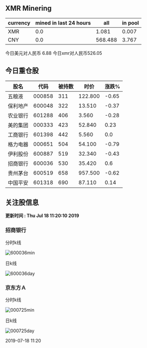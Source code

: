 ## XMR Minering

|currency|mined in last 24 hours|all|in pool|
|---|---|---|---|
|XMR|0.0|1.081|0.007|
|CNY|0.0|568.488|3.767|

今日美元对人民币 6.88	今日xmr对人民币526.05


## 今日重仓股 

|股名|代码|被持数|时价|涨跌%|
|---|---|---|---|---|
|五粮液|000858|311|122.800|-0.65|
|保利地产|600048|322|13.510|-0.37|
|农业银行|601288|406|3.560|-0.28|
|美的集团|000333|423|52.840|0.23|
|工商银行|601398|442|5.560|0.0|
|格力电器|000651|504|54.100|-0.79|
|伊利股份|600887|519|32.340|-0.43|
|招商银行|600036|530|35.420|0.6|
|贵州茅台|600519|658|957.500|-0.62|
|中国平安|601318|690|87.110|0.14|

## 关注股信息
**更新时间 : Thu Jul 18 11:20:10 2019**
### 招商银行 
分时k线

![600036min](http://image.sinajs.cn/newchart/min/n/sh600036.gif)

日k线

![600036day](http://image.sinajs.cn/newchart/daily/n/sh600036.gif)

### 京东方Ａ 
分时k线

![000725min](http://image.sinajs.cn/newchart/min/n/sz000725.gif)

日k线

![000725day](http://image.sinajs.cn/newchart/daily/n/sz000725.gif)

2019-07-18 11:20
